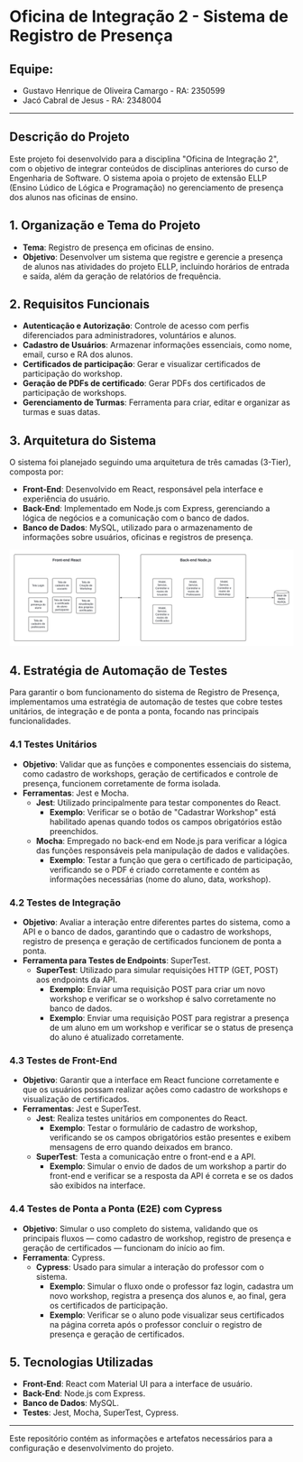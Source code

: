 # Oficina de Integração 2 - Sistema de Registro de Presença

## Equipe:
- Gustavo Henrique de Oliveira Camargo - RA: 2350599
- Jacó Cabral de Jesus - RA: 2348004

---

## Descrição do Projeto
Este projeto foi desenvolvido para a disciplina "Oficina de Integração 2", com o objetivo de integrar conteúdos de disciplinas anteriores do curso de Engenharia de Software. O sistema apoia o projeto de extensão ELLP (Ensino Lúdico de Lógica e Programação) no gerenciamento de presença dos alunos nas oficinas de ensino.

## 1. Organização e Tema do Projeto
- **Tema**: Registro de presença em oficinas de ensino.
- **Objetivo**: Desenvolver um sistema que registre e gerencie a presença de alunos nas atividades do projeto ELLP, incluindo horários de entrada e saída, além da geração de relatórios de frequência.

## 2. Requisitos Funcionais
- **Autenticação e Autorização**: Controle de acesso com perfis diferenciados para administradores, voluntários e alunos.
- **Cadastro de Usuários**: Armazenar informações essenciais, como nome, email, curso e RA dos alunos.
- **Certificados de participação**: Gerar e visualizar certificados de participação do workshop.
- **Geração de PDFs de certificado**: Gerar PDFs dos certificados de participação de workshops.
- **Gerenciamento de Turmas**: Ferramenta para criar, editar e organizar as turmas e 
suas datas.


## 3. Arquitetura do Sistema
O sistema foi planejado seguindo uma arquitetura de três camadas (3-Tier), composta por:

- **Front-End**: Desenvolvido em React, responsável pela interface e experiência do usuário.
- **Back-End**: Implementado em Node.js com Express, gerenciando a lógica de negócios e a comunicação com o banco de dados.
- **Banco de Dados**: MySQL, utilizado para o armazenamento de informações sobre usuários, oficinas e registros de presença.

![Diagrama Da Arquitetura](./Diagramas/Diagrama%20da%20arquitetura.png)


## 4. Estratégia de Automação de Testes

Para garantir o bom funcionamento do sistema de Registro de Presença, implementamos uma estratégia de automação de testes que cobre testes unitários, de integração e de ponta a ponta, focando nas principais funcionalidades.

### 4.1 Testes Unitários

- **Objetivo**: Validar que as funções e componentes essenciais do sistema, como cadastro de workshops, geração de certificados e controle de presença, funcionem corretamente de forma isolada.
- **Ferramentas**: Jest e Mocha.
  - **Jest**: Utilizado principalmente para testar componentes do React.
    - **Exemplo**: Verificar se o botão de "Cadastrar Workshop" está habilitado apenas quando todos os campos obrigatórios estão preenchidos.
  - **Mocha**: Empregado no back-end em Node.js para verificar a lógica das funções responsáveis pela manipulação de dados e validações.
    - **Exemplo**: Testar a função que gera o certificado de participação, verificando se o PDF é criado corretamente e contém as informações necessárias (nome do aluno, data, workshop).

### 4.2 Testes de Integração

- **Objetivo**: Avaliar a interação entre diferentes partes do sistema, como a API e o banco de dados, garantindo que o cadastro de workshops, registro de presença e geração de certificados funcionem de ponta a ponta.
- **Ferramenta para Testes de Endpoints**: SuperTest.
  - **SuperTest**: Utilizado para simular requisições HTTP (GET, POST) aos endpoints da API.
    - **Exemplo**: Enviar uma requisição POST para criar um novo workshop e verificar se o workshop é salvo corretamente no banco de dados.
    - **Exemplo**: Enviar uma requisição POST para registrar a presença de um aluno em um workshop e verificar se o status de presença do aluno é atualizado corretamente.

### 4.3 Testes de Front-End

- **Objetivo**: Garantir que a interface em React funcione corretamente e que os usuários possam realizar ações como cadastro de workshops e visualização de certificados.
- **Ferramentas**: Jest e SuperTest.
  - **Jest**: Realiza testes unitários em componentes do React.
    - **Exemplo**: Testar o formulário de cadastro de workshop, verificando se os campos obrigatórios estão presentes e exibem mensagens de erro quando deixados em branco.
  - **SuperTest**: Testa a comunicação entre o front-end e a API.
    - **Exemplo**: Simular o envio de dados de um workshop a partir do front-end e verificar se a resposta da API é correta e se os dados são exibidos na interface.

### 4.4 Testes de Ponta a Ponta (E2E) com Cypress

- **Objetivo**: Simular o uso completo do sistema, validando que os principais fluxos — como cadastro de workshop, registro de presença e geração de certificados — funcionam do início ao fim.
- **Ferramenta**: Cypress.
  - **Cypress**: Usado para simular a interação do professor com o sistema.
    - **Exemplo**: Simular o fluxo onde o professor faz login, cadastra um novo workshop, registra a presença dos alunos e, ao final, gera os certificados de participação.
    - **Exemplo**: Verificar se o aluno pode visualizar seus certificados na página correta após o professor concluir o registro de presença e geração de certificados.


## 5. Tecnologias Utilizadas
- **Front-End**: React com Material UI para a interface de usuário.
- **Back-End**: Node.js com Express.
- **Banco de Dados**: MySQL.
- **Testes**: Jest, Mocha, SuperTest, Cypress.

---

Este repositório contém as informações e artefatos necessários para a configuração e desenvolvimento do projeto.
